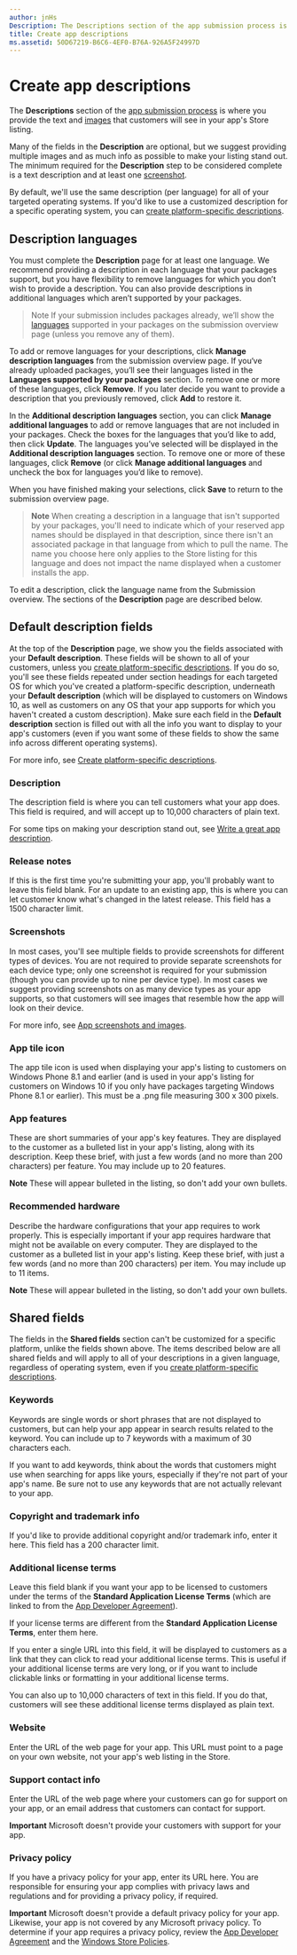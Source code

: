 ```yaml
---
author: jnHs
Description: The Descriptions section of the app submission process is where you provide the text and images that customers will see in your app's Store listing.
title: Create app descriptions
ms.assetid: 50D67219-B6C6-4EF0-B76A-926A5F24997D
---
```


# Create app descriptions


The **Descriptions** section of the [app submission process](app-submissions.md) is where you provide the text and [images](app-screenshots-and-images.md) that customers will see in your app's Store listing.

Many of the fields in the **Description** are optional, but we suggest providing multiple images and as much info as possible to make your listing stand out. The minimum required for the **Description** step to be considered complete is a text description and at least one [screenshot](app-screenshots-and-images.md).

By default, we'll use the same description (per language) for all of your targeted operating systems. If you'd like to use a customized description for a specific operating system, you can [create platform-specific descriptions](create-platform-specific-descriptions.md).

## Description languages

You must complete the **Description** page for at least one language. We recommend providing a description in each language that your packages support, but you have flexibility to remove languages for which you don’t wish to provide a description. You can also provide descriptions in additional languages which aren’t supported by your packages.

> Note  If your submission includes packages already, we’ll show the [languages](supported-languages.md) supported in your packages on the submission overview page (unless you remove any of them).

To add or remove languages for your descriptions, click **Manage description languages** from the submission overview page. If you‘ve already uploaded packages, you’ll see their languages listed in the **Languages supported by your packages** section. To remove one or more of these languages, click **Remove**. If you later decide you want to provide a description that you previously removed, click **Add** to restore it.

In the **Additional description languages** section, you can click **Manage additional languages** to add or remove languages that are not included in your packages. Check the boxes for the languages that you’d like to add, then click **Update**. The languages you’ve selected will be displayed in the **Additional description languages** section. To remove one or more of these languages, click **Remove** (or click **Manage additional languages** and uncheck the box for languages you’d like to remove).

When you have finished making your selections, click **Save** to return to the submission overview page.

> **Note** When creating a description in a language that isn't supported by your packages, you'll need to indicate which of your reserved app names should be displayed in that description, since there isn't an associated package in that language from which to pull the name. The name you choose here only applies to the Store listing for this language and does not impact the name displayed when a customer installs the app.

To edit a description, click the language name from the Submission overview. The sections of the **Description** page are described below.

## Default description fields


At the top of the **Description** page, we show you the fields associated with your **Default description**. These fields will be shown to all of your customers, unless you [create platform-specific descriptions](create-platform-specific-descriptions.md). If you do so, you'll see these fields repeated under section headings for each targeted OS for which you've created a platform-specific description, underneath your **Default description** (which will be displayed to customers on Windows 10, as well as customers on any OS that your app supports for which you haven't created a custom description). Make sure each field in the **Default description** section is filled out with all the info you want to display to your app's customers (even if you want some of these fields to show the same info across different operating systems).

For more info, see [Create platform-specific descriptions](create-platform-specific-descriptions.md).

### Description

The description field is where you can tell customers what your app does. This field is required, and will accept up to 10,000 characters of plain text.

For some tips on making your description stand out, see [Write a great app description](write-a-great-app-description.md).

### Release notes

If this is the first time you're submitting your app, you'll probably want to leave this field blank. For an update to an existing app, this is where you can let customer know what's changed in the latest release. This field has a 1500 character limit.

### Screenshots

In most cases, you'll see multiple fields to provide screenshots for different types of devices. You are not required to provide separate screenshots for each device type; only one screenshot is required for your submission (though you can provide up to nine per device type). In most cases we suggest providing screenshots on as many device types as your app supports, so that customers will see images that resemble how the app will look on their device.

For more info, see [App screenshots and images](app-screenshots-and-images.md).

### App tile icon

The app tile icon is used when displaying your app's listing to customers on Windows Phone 8.1 and earlier (and is used in your app's listing for customers on Windows 10 if you only have packages targeting Windows Phone 8.1 or earlier). This must be a .png file measuring 300 x 300 pixels.

### App features

These are short summaries of your app's key features. They are displayed to the customer as a bulleted list in your app's listing, along with its description. Keep these brief, with just a few words (and no more than 200 characters) per feature. You may include up to 20 features.

**Note**  These will appear bulleted in the listing, so don't add your own bullets.

 

### Recommended hardware

Describe the hardware configurations that your app requires to work properly. This is especially important if your app requires hardware that might not be available on every computer. They are displayed to the customer as a bulleted list in your app's listing. Keep these brief, with just a few words (and no more than 200 characters) per item. You may include up to 11 items.

**Note**  These will appear bulleted in the listing, so don't add your own bullets.

 

## Shared fields


The fields in the **Shared fields** section can't be customized for a specific platform, unlike the fields shown above. The items described below are all shared fields and will apply to all of your descriptions in a given language, regardless of operating system, even if you [create platform-specific descriptions](create-platform-specific-descriptions.md).

### Keywords

Keywords are single words or short phrases that are not displayed to customers, but can help your app appear in search results related to the keyword. You can include up to 7 keywords with a maximum of 30 characters each.

If you want to add keywords, think about the words that customers might use when searching for apps like yours, especially if they're not part of your app's name. Be sure not to use any keywords that are not actually relevant to your app.

### Copyright and trademark info

If you'd like to provide additional copyright and/or trademark info, enter it here. This field has a 200 character limit.

### Additional license terms

Leave this field blank if you want your app to be licensed to customers under the terms of the **Standard Application License Terms** (which are linked to from the [App Developer Agreement](https://msdn.microsoft.com/library/windows/apps/hh694058)).

If your license terms are different from the **Standard Application License Terms**, enter them here.

If you enter a single URL into this field, it will be displayed to customers as a link that they can click to read your additional license terms. This is useful if your additional license terms are very long, or if you want to include clickable links or formatting in your additional license terms.

You can also up to 10,000 characters of text in this field. If you do that, customers will see these additional license terms displayed as plain text.

### Website

Enter the URL of the web page for your app. This URL must point to a page on your own website, not your app's web listing in the Store.

### Support contact info

Enter the URL of the web page where your customers can go for support on your app, or an email address that customers can contact for support.

**Important**  Microsoft doesn't provide your customers with support for your app.

 

### Privacy policy

If you have a privacy policy for your app, enter its URL here. You are responsible for ensuring your app complies with privacy laws and regulations and for providing a privacy policy, if required.

**Important**  Microsoft doesn't provide a default privacy policy for your app. Likewise, your app is not covered by any Microsoft privacy policy. To determine if your app requires a privacy policy, review the [App Developer Agreement](https://msdn.microsoft.com/library/windows/apps/hh694058) and the [Windows Store Policies](https://msdn.microsoft.com/en-us/library/windows/apps/dn764944.aspx#pol_10_5_1).


<!--HONumber=Jun16_HO3-->



